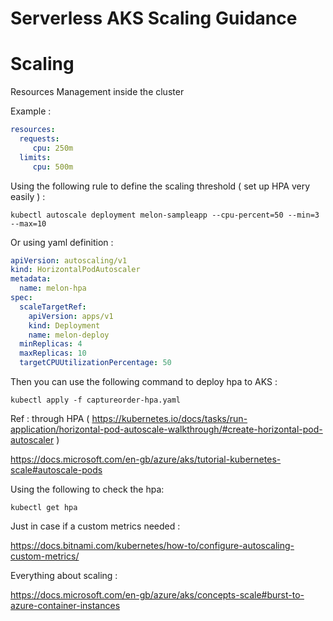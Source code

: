 
# Serverless AKS Scaling Guidance 

# Scaling 


Resources Management inside the cluster 

Example : 

```yaml
resources:
  requests:
     cpu: 250m
  limits:
     cpu: 500m

 ```


Using the following rule to define the scaling threshold ( set up HPA very easily ) : 

    kubectl autoscale deployment melon-sampleapp --cpu-percent=50 --min=3 --max=10

Or using yaml definition : 

```yaml
apiVersion: autoscaling/v1
kind: HorizontalPodAutoscaler
metadata:
  name: melon-hpa
spec:
  scaleTargetRef:
    apiVersion: apps/v1
    kind: Deployment
    name: melon-deploy
  minReplicas: 4
  maxReplicas: 10
  targetCPUUtilizationPercentage: 50

 ```
Then you can use the following command to deploy hpa to AKS : 

    kubectl apply -f captureorder-hpa.yaml

Ref : through HPA ( https://kubernetes.io/docs/tasks/run-application/horizontal-pod-autoscale-walkthrough/#create-horizontal-pod-autoscaler )

https://docs.microsoft.com/en-gb/azure/aks/tutorial-kubernetes-scale#autoscale-pods

Using the following to check the hpa:

    kubectl get hpa


Just in case if a custom metrics needed : 

https://docs.bitnami.com/kubernetes/how-to/configure-autoscaling-custom-metrics/


Everything about scaling : 

https://docs.microsoft.com/en-gb/azure/aks/concepts-scale#burst-to-azure-container-instances